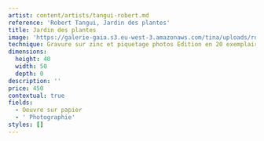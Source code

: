 ```yaml
---
artist: content/artists/tangui-robert.md
reference: 'Robert Tangui, Jardin des plantes'
title: Jardin des plantes
image: 'https://galerie-gaia.s3.eu-west-3.amazonaws.com/tina/uploads/robert-tangui/galerie-gaia-tangui-robert-jardin-des-plantes-40x50.jpg'
technique: Gravure sur zinc et piquetage photos Edition en 20 exemplaires
dimensions:
  height: 40
  width: 50
  depth: 0
description: ''
price: 450
contextual: true
fields:
  - Oeuvre sur papier
  - ' Photographie'
styles: []
---
```



